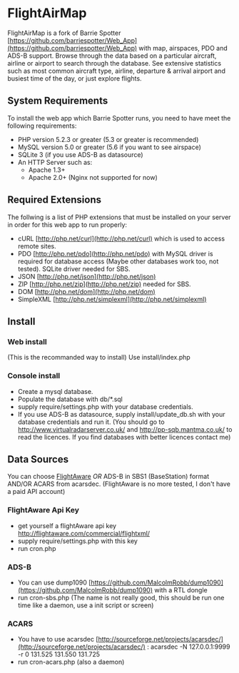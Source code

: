 # FlightAirMap

FlightAirMap is a fork of Barrie Spotter [https://github.com/barriespotter/Web_App](https://github.com/barriespotter/Web_App) with map, airspaces, PDO and ADS-B support.
Browse through the data based on a particular aircraft, airline or airport to search through the database. See extensive statistics such as most common aircraft type, airline, departure & arrival airport and busiest time of the day, or just explore flights.

## System Requirements

To install the web app which Barrie Spotter runs, you need to have meet the following requirements:

* PHP version 5.2.3 or greater (5.3 or greater is recommended)
* MySQL version 5.0 or greater (5.6 if you want to see airspace)
* SQLite 3 (if you use ADS-B as datasource)
* An HTTP Server such as:
	* Apache 1.3+
	* Apache 2.0+
(Nginx not supported for now)

## Required Extensions

The follwing is a list of PHP extensions that must be installed on your server in order for this web app to run properly:

* cURL [http://php.net/curl](http://php.net/curl) which is used to access remote sites.
* PDO [http://php.net/pdo](http://php.net/pdo) with MySQL driver is required for database access (Maybe other databases work too, not tested). SQLite driver needed for SBS.
* JSON [http://php.net/json](http://php.net/json)
* ZIP [http://php.net/zip](http://php.net/zip) needed for SBS.
* DOM [http://php.net/dom](http://php.net/dom)
* SimpleXML [http://php.net/simplexml](http://php.net/simplexml)

## Install ##
### Web install ###
(This is the recommanded way to install)
Use install/index.php

### Console install ###
* Create a mysql database.
* Populate the database with db/*.sql
* supply require/settings.php with your database credentials.
* If you use ADS-B as datasource, supply install/update_db.sh with your database credentials and run it. (You should go to http://www.virtualradarserver.co.uk/ and http://pp-sqb.mantma.co.uk/ to read the licences. If you find databases with better licences contact me)

## Data Sources
You can choose [FlightAware](http://www.flightaware.com) *OR* ADS-B in SBS1 (BaseStation) format AND/OR ACARS from acarsdec.
(FlightAware is no more tested, I don't have a paid API account)

### FlightAware Api Key 
* get yourself a flightAware api key http://flightaware.com/commercial/flightxml/
* supply require/settings.php with this key
* run cron.php

### ADS-B
* You can use dump1090 [https://github.com/MalcolmRobb/dump1090](https://github.com/MalcolmRobb/dump1090) with a RTL dongle
* run cron-sbs.php (The name is not really good, this should be run one time like a daemon, use a init script or screen)

### ACARS
* You have to use acarsdec [http://sourceforge.net/projects/acarsdec/](http://sourceforge.net/projects/acarsdec/) : acarsdec -N 127.0.0.1:9999 -r 0 131.525 131.550 131.725
* run cron-acars.php (also a daemon)